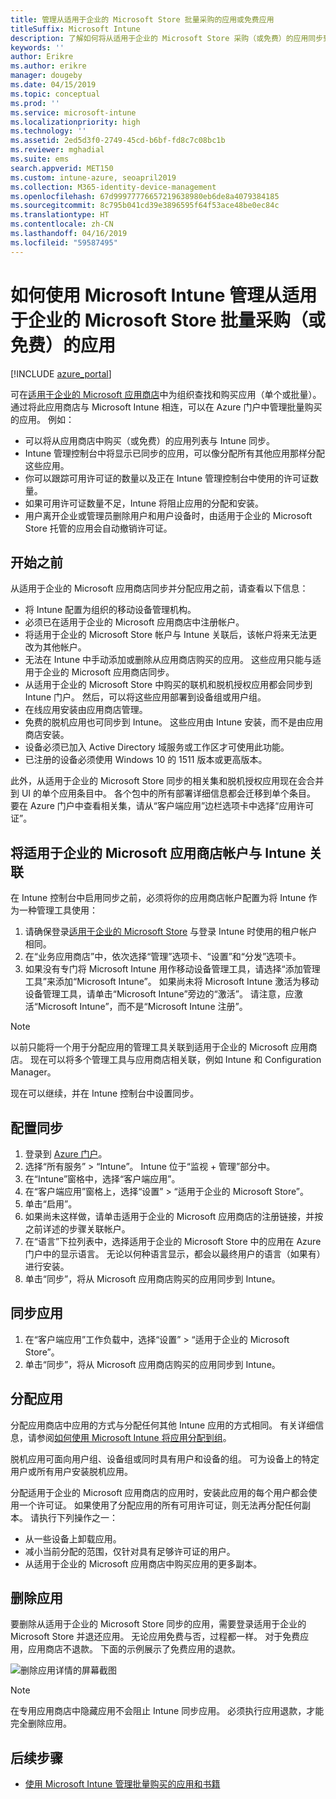 ```yaml
---
title: 管理从适用于企业的 Microsoft Store 批量采购的应用或免费应用
titleSuffix: Microsoft Intune
description: 了解如何将从适用于企业的 Microsoft Store 采购（或免费）的应用同步到 Intune。
keywords: ''
author: Erikre
ms.author: erikre
manager: dougeby
ms.date: 04/15/2019
ms.topic: conceptual
ms.prod: ''
ms.service: microsoft-intune
ms.localizationpriority: high
ms.technology: ''
ms.assetid: 2ed5d3f0-2749-45cd-b6bf-fd8c7c08bc1b
ms.reviewer: mghadial
ms.suite: ems
search.appverid: MET150
ms.custom: intune-azure, seoapril2019
ms.collection: M365-identity-device-management
ms.openlocfilehash: 67d99977776657219638980eb6de8a4079384185
ms.sourcegitcommit: 8c795b041cd39e3896595f64f53ace48be0ec84c
ms.translationtype: HT
ms.contentlocale: zh-CN
ms.lasthandoff: 04/16/2019
ms.locfileid: "59587495"
---
```

# <a name="how-to-manage-volume-purchased-or-free-apps-from-the-microsoft-store-for-business-with-microsoft-intune"></a>如何使用 Microsoft Intune 管理从适用于企业的 Microsoft Store 批量采购（或免费）的应用

[!INCLUDE [azure_portal](./includes/azure_portal.md)]

可在[适用于企业的 Microsoft 应用商店](https://www.microsoft.com/business-store)中为组织查找和购买应用（单个或批量）。 通过将此应用商店与 Microsoft Intune 相连，可以在 Azure 门户中管理批量购买的应用。 例如：
* 可以将从应用商店中购买（或免费）的应用列表与 Intune 同步。
* Intune 管理控制台中将显示已同步的应用，可以像分配所有其他应用那样分配这些应用。
* 你可以跟踪可用许可证的数量以及正在 Intune 管理控制台中使用的许可证数量。
* 如果可用许可证数量不足，Intune 将阻止应用的分配和安装。
* 用户离开企业或管理员删除用户和用户设备时，由适用于企业的 Microsoft Store 托管的应用会自动撤销许可证。

## <a name="before-you-start"></a>开始之前

从适用于企业的 Microsoft 应用商店同步并分配应用之前，请查看以下信息：

- 将 Intune 配置为组织的移动设备管理机构。
- 必须已在适用于企业的 Microsoft 应用商店中注册帐户。
- 将适用于企业的 Microsoft Store 帐户与 Intune 关联后，该帐户将来无法更改为其他帐户。
- 无法在 Intune 中手动添加或删除从应用商店购买的应用。 这些应用只能与适用于企业的 Microsoft 应用商店同步。
- 从适用于企业的 Microsoft Store 中购买的联机和脱机授权应用都会同步到 Intune 门户。 然后，可以将这些应用部署到设备组或用户组。 
- 在线应用安装由应用商店管理。
- 免费的脱机应用也可同步到 Intune。 这些应用由 Intune 安装，而不是由应用商店安装。
- 设备必须已加入 Active Directory 域服务或工作区才可使用此功能。
- 已注册的设备必须使用 Windows 10 的 1511 版本或更高版本。

此外，从适用于企业的 Microsoft Store 同步的相关集和脱机授权应用现在会合并到 UI 的单个应用条目中。 各个包中的所有部署详细信息都会迁移到单个条目。 要在 Azure 门户中查看相关集，请从“客户端应用”边栏选项卡中选择“应用许可证”。

## <a name="associate-your-microsoft-store-for-business-account-with-intune"></a>将适用于企业的 Microsoft 应用商店帐户与 Intune 关联
在 Intune 控制台中启用同步之前，必须将你的应用商店帐户配置为将 Intune 作为一种管理工具使用：
1. 请确保登录[适用于企业的 Microsoft Store](https://www.microsoft.com/business-store) 与登录 Intune 时使用的租户帐户相同。
2. 在“业务应用商店”中，依次选择“管理”选项卡、“设置”和“分发”选项卡。
3. 如果没有专门将 Microsoft Intune 用作移动设备管理工具，请选择“添加管理工具”来添加“Microsoft Intune”。 如果尚未将 Microsoft Intune 激活为移动设备管理工具，请单击“Microsoft Intune”旁边的“激活”。 请注意，应激活“Microsoft Intune”，而不是“Microsoft Intune 注册”。

> [!NOTE]
> 以前只能将一个用于分配应用的管理工具关联到适用于企业的 Microsoft 应用商店。 现在可以将多个管理工具与应用商店相关联，例如 Intune 和 Configuration Manager。 

现在可以继续，并在 Intune 控制台中设置同步。

## <a name="configure-synchronization"></a>配置同步

1. 登录到 [Azure 门户](https://portal.azure.com)。
2. 选择“所有服务” > “Intune”。 Intune 位于“监视 + 管理”部分中。
3. 在“Intune”窗格中，选择“客户端应用”。
1. 在“客户端应用”窗格上，选择“设置” > “适用于企业的 Microsoft Store”。
2. 单击“启用”。
3. 如果尚未这样做，请单击适用于企业的 Microsoft 应用商店的注册链接，并按之前详述的步骤关联帐户。
5. 在“语言”下拉列表中，选择适用于企业的 Microsoft Store 中的应用在 Azure 门户中的显示语言。 无论以何种语言显示，都会以最终用户的语言（如果有）进行安装。
6. 单击“同步”，将从 Microsoft 应用商店购买的应用同步到 Intune。

## <a name="synchronize-apps"></a>同步应用

1. 在“客户端应用”工作负载中，选择“设置” > “适用于企业的 Microsoft Store”。
2. 单击“同步”，将从 Microsoft 应用商店购买的应用同步到 Intune。

## <a name="assign-apps"></a>分配应用

分配应用商店中应用的方式与分配任何其他 Intune 应用的方式相同。 有关详细信息，请参阅[如何使用 Microsoft Intune 将应用分配到组](apps-deploy.md)。 

脱机应用可面向用户组、设备组或同时具有用户和设备的组。
可为设备上的特定用户或所有用户安装脱机应用。 


分配适用于企业的 Microsoft 应用商店的应用时，安装此应用的每个用户都会使用一个许可证。 如果使用了分配应用的所有可用许可证，则无法再分配任何副本。 请执行下列操作之一：
* 从一些设备上卸载应用。
* 减小当前分配的范围，仅针对具有足够许可证的用户。
* 从适用于企业的 Microsoft 应用商店中购买应用的更多副本。

## <a name="remove-apps"></a>删除应用

要删除从适用于企业的 Microsoft Store 同步的应用，需要登录适用于企业的 Microsoft Store 并退还应用。 无论应用免费与否，过程都一样。 对于免费应用，应用商店不退款。 下面的示例展示了免费应用的退款。 

![删除应用详情的屏幕截图](./media/microsoft-store-for-business-01.png)

> [!NOTE]
> 在专用应用商店中隐藏应用不会阻止 Intune 同步应用。 必须执行应用退款，才能完全删除应用。

## <a name="next-steps"></a>后续步骤

- [使用 Microsoft Intune 管理批量购买的应用和书籍](vpp-apps.md)
